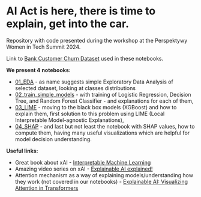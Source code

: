 # AI Act is here, there is time to explain, get into the car. 
Repository with code presented during the workshop at the Perspektywy Women in Tech Summit 2024. 

Link to [Bank Customer Churn Dataset](https://www.kaggle.com/datasets/gauravtopre/bank-customer-churn-dataset) used in these notebooks.

**We present 4 notebooks:**
- [01_EDA](https://github.com/MarBry111/wit_2024_xai/blob/main/01_EDA.ipynb) - as name suggests simple Exploratory Data Analysis of selected dataset, looking at classes distributions
- [02_train_simple_models](https://github.com/MarBry111/wit_2024_xai/blob/main/02_train_simple_models.ipynb) - with training of Logistic Regression, Decision Tree, and Random Forest Classifier - and explanations for each of them,
- [03_LIME](https://github.com/MarBry111/wit_2024_xai/blob/main/03_LIME.ipynb) - moving to the black box models (XGBoost) and how to explain them, first solution to this problem using LIME (Local Interpretable Model-agnostic Explanations),
- [04_SHAP](https://github.com/MarBry111/wit_2024_xai/blob/main/04_SHAP.ipynb) - and last but not least the notebook with SHAP values, how to compute them, having many useful visualizations which are helpful for model decision understanding.

**Useful links:**
- Great book about xAI - [Interpretable Machine Learning](https://christophm.github.io/interpretable-ml-book/)
- Amazing video series on xAI - [Explainable AI explained!](https://www.youtube.com/watch?v=OZJ1IgSgP9E&list=PLV8yxwGOxvvovp-j6ztxhF3QcKXT6vORU)
- Attention mechanism as a way of explaining models/understanding how they work (not covered in our notebooks) - [Explainable AI: Visualizing Attention in Transformers](https://www.comet.com/site/blog/explainable-ai-for-transformers/)
